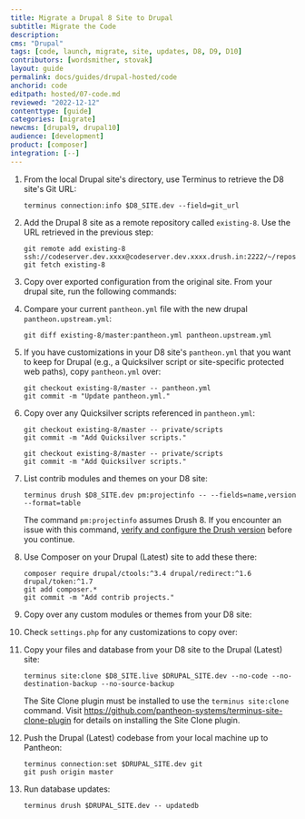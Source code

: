 ```yaml
---
title: Migrate a Drupal 8 Site to Drupal
subtitle: Migrate the Code
description: 
cms: "Drupal"
tags: [code, launch, migrate, site, updates, D8, D9, D10]
contributors: [wordsmither, stovak]
layout: guide
permalink: docs/guides/drupal-hosted/code
anchorid: code
editpath: hosted/07-code.md
reviewed: "2022-12-12"
contenttype: [guide]
categories: [migrate]
newcms: [drupal9, drupal10]
audience: [development]
product: [composer]
integration: [--]
---
```


1. From the local Drupal site's directory, use Terminus to retrieve the D8 site's Git URL:

    ```bash{promptUser: user}
    terminus connection:info $D8_SITE.dev --field=git_url
    ```

1. Add the Drupal 8 site as a remote repository called `existing-8`. Use the URL retrieved in the previous step:

    ```bash{promptUser: user}
    git remote add existing-8 ssh://codeserver.dev.xxxx@codeserver.dev.xxxx.drush.in:2222/~/repository.git
    git fetch existing-8
    ```

1. Copy over exported configuration from the original site. From your drupal site, run the following commands:

     <Partial file="drupal/copy-exported-config.md" />

1. Compare your current `pantheon.yml` file with the new drupal `pantheon.upstream.yml`:

    ```bash{promptUser: user}
    git diff existing-8/master:pantheon.yml pantheon.upstream.yml
    ```

1. If you have customizations in your D8 site's `pantheon.yml` that you want to keep for Drupal (e.g., a Quicksilver script or site-specific protected web paths), copy `pantheon.yml` over:

    ```bash{promptUser: user}
    git checkout existing-8/master -- pantheon.yml
    git commit -m "Update pantheon.yml."
    ```

1. Copy over any Quicksilver scripts referenced in `pantheon.yml`:

    <TabList>

    <Tab title="With Nested Docroot" id="code-docroot" active={true}>

      ```bash{promptUser: user}
      git checkout existing-8/master -- private/scripts
      git commit -m "Add Quicksilver scripts."
      ```

    </Tab>

    <Tab title="Without Nested Docroot" id="code-nodocroot">

      ```bash{promptUser: user}
      git checkout existing-8/master -- private/scripts
      git commit -m "Add Quicksilver scripts."
      ```

    </Tab>

    </TabList>

1. List contrib modules and themes on your D8 site:

    ```bash{promptUser: user}
    terminus drush $D8_SITE.dev pm:projectinfo -- --fields=name,version --format=table
    ```

    The command `pm:projectinfo` assumes Drush 8. If you encounter an issue with this command, [verify and configure the Drush version](/guides/drush/drush-versions) before you continue.

1. Use Composer on your Drupal (Latest) site to add these there:

    ```bash{promptUser: user}
    composer require drupal/ctools:^3.4 drupal/redirect:^1.6 drupal/token:^1.7
    git add composer.*
    git commit -m "Add contrib projects."
    ```

1. Copy over any custom modules or themes from your D8 site:

     <Partial file="drupal/custom-modules-themes-no-docroot.md" />

1. Check `settings.php` for any customizations to copy over:

     <Partial file="drupal/custom-settings-no-docroot.md" />

1. Copy your files and database from your D8 site to the Drupal (Latest) site:

    ```bash{promptUser: user}
    terminus site:clone $D8_SITE.live $DRUPAL_SITE.dev --no-code --no-destination-backup --no-source-backup
    ```
    <Alert type="info" title="Note">
    
     The Site Clone plugin must be installed to use the `terminus site:clone` command. Visit <https://github.com/pantheon-systems/terminus-site-clone-plugin> for details on installing the Site Clone plugin.
     
    </Alert>
  
1. Push the Drupal (Latest) codebase from your local machine up to Pantheon:

    ```bash{promptUser: user}
    terminus connection:set $DRUPAL_SITE.dev git
    git push origin master
   ```

1. Run database updates:

    ```bash{promptUser: user}
    terminus drush $DRUPAL_SITE.dev -- updatedb
    ```
